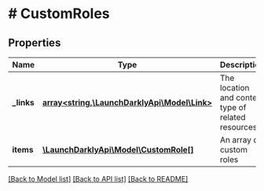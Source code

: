 # # CustomRoles

## Properties

Name | Type | Description | Notes
------------ | ------------- | ------------- | -------------
**_links** | [**array<string,\LaunchDarklyApi\Model\Link>**](Link.md) | The location and content type of related resources | [optional]
**items** | [**\LaunchDarklyApi\Model\CustomRole[]**](CustomRole.md) | An array of custom roles | [optional]

[[Back to Model list]](../../README.md#models) [[Back to API list]](../../README.md#endpoints) [[Back to README]](../../README.md)
